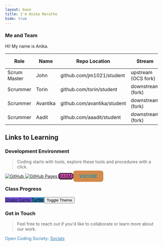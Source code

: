 ```yaml
---
layout: base
title: I'm Anika Marathe
hide: true
---
```


### Me and Team

Hi! My name is Anika.

| Role         | Name     | Repo Location                       | Stream                | Repo Name |
|--------------|----------|-------------------------------------|-----------------------|-----------|
| Scrum Master | John     | github.com/jm1021/student           | upstream (OCS fork)   | student   |
| Scrummer     | Torin    | github.com/torin/student            | downstream (fork)     | student   |
| Scrummer     | Avantika | github.com/avantika/student         | downstream (fork)     | student   |
| Scrummer     | Aadit    | github.com/aaadit/student           | downstream (fork)     | student   |


## Links to Learning

### Development Environment

> Coding starts with tools, explore these tools and procedures with a click.

<a href="https://github.com/Open-Coding-Society/student">
    <img src="https://img.shields.io/badge/GitHub-181717?logo=github&logoColor=white" alt="GitHub">
</a>
<a href="https://open-coding-society.github.io/student">
    <img src="https://img.shields.io/badge/GitHub%20Pages-327FC7?logo=github&logoColor=white" alt="GitHub Pages">
</a>
<a href="https://kasm.opencodingsociety.com/"
   class="button small"  
   style="background-color: #d34bafff; border: 2px solid black; border-radius: 8px;">
    KASM
</a>

<a href="https://vscode.dev/" class="button small" style="background-color: #d38a4bff; padding: 10px 20px; border-radius: 8px; text-decoration: none; transition: all 0.3s ease;">
    <span style="color: #1295b3ff; font-weight: bold;">VSCODE</span>
</a>

<style>
.button:hover {
    box-shadow: 0px 0px 10px #d38a4b;
    transform: scale(1.05);
}
</style>


### Class Progress

<a href="{{site.baseurl}}/snake" class="button small" style="background-color: #6b4bd3ff">
    Snake Game
</a>
<a href="{{site.baseurl}}/turtle" class="button small" style="background-color: #2A7DB1">
    <span style="color: #000000">Turtle</span>
    <button onclick="toggleTheme()" class="theme-btn">Toggle Theme</button>

</a>

<br>

<!-- Contact Section -->
### Get in Touch

> Feel free to reach out if you'd like to collaborate or learn more about our work.

<p style="color: #2A7DB1;">Open Coding Society: <a href="https://opencodingsociety.com" style="color: #2A7DB1; text-decoration: underline;">Socials</a></p>
